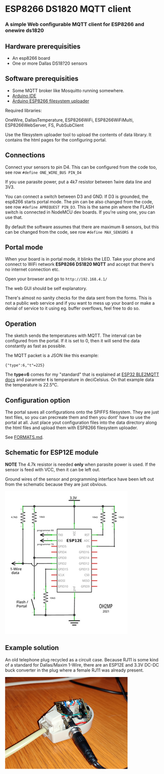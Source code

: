 # ESP8266 DS1820 MQTT client

### A simple Web configurable MQTT client for ESP8266 and onewire ds1820

## Hardware prerequisities

- An esp8266 board
- One or more Dallas DS18?20 sensors

## Software prerequisities

- Some MQTT broker like Mosquitto running somewhere.
- [Arduino IDE](https://www.arduino.cc/en/main/software)
- [Arduino ESP8266 filesystem uploader](https://github.com/esp8266/arduino-esp8266fs-plugin)

Required libraries:

OneWire, DallasTemperature, ESP8266WiFi, ESP8266WiFiMulti, ESP8266WebServer, FS, PubSubClient

Use the filesystem uploader tool to upload the contents of data library. It contains the html pages for
the configuring portal.

## Connections

Connect your sensors to pin D4. This can be configured from the code too, see row `#define ONE_WIRE_BUS PIN_D4`

If you use parasite power, put a 4k7 resistor between 1wire data line and 3V3.

You can connect a switch between D3 and GND. If D3 is grounded, the esp8266 starts portal mode. The pin can be
also changed from the code, see row `#define APREQUEST PIN_D3`. This is the same pin where the FLASH switch
is connected in NodeMCU dev boards. If you're using one, you can use that.

By default the software assumes that there are maximum 8 sensors, but this can be changed from the code,
see row `#define MAX_SENSORS 8`

## Portal mode

When your board is in portal mode, it blinks the LED. Take your phone and connect to WiFi network 
**ESP8266 DS1820 MQTT** and accept that there's no internet connection etc.

Open your browser and go to `http://192.168.4.1/`

The web GUI should be self explanatory.

There's almost no sanity checks for the data sent from the forms. This is not a public web service and if you
want to mess up your board or make a denial of service to it using eg. buffer overflows, feel free to do so.

## Operation

The sketch sends the temperatures with MQTT. The interval can be configured from the portal. If it is set to 0,
then it will send the data constantly as fast as possible.

The MQTT packet is a JSON like this example:

`{"type":6,"t"=225}`

The __type=6__ comes for my "standard" that is explained at
[ESP32 BLE2MQTT docs](https://github.com/oh2mp/esp32_ble2mqtt/blob/main/DATAFORMATS.md) and parameter __t__ is
temperature in deciCelsius. On that example data the temperature is 22.5°C.

## Configuration option

The portal saves all configurations onto the SPIFFS filesystem. They are just text files, so you can 
precreate them and then you dont' have to use the portal at all. Just place yout configuration files into 
the data directory along the html files and upload them with ESP8266 filesystem uploader.

See [FORMATS.md](FORMATS.md).

## Schematic for ESP12E module

**NOTE** The 4.7k resistor is needed **only** when parasite power is used. If the sensor is feed with VCC, 
then it can be left out. 

Ground wires of the sensor and programming interface have been left out from the schematic because they 
are just obvious.

[![schematic](images/esp8266_ds1820_schema_400x467.jpg)](images/esp8266_ds1820_schema.jpg)

## Example solution

An old telephone plug recycled as a circuit case. Because RJ11 is some kind of a standard for 
Dallas/Maxim 1-Wire, there are an ESP12E and 3.3V DC-DC buck converter in the plug where a female RJ11 
was already present. 

[![phone plug](images/esp8266_in_phone_plug_400x300.jpg)](images/esp8266_in_phone_plug.jpg)

